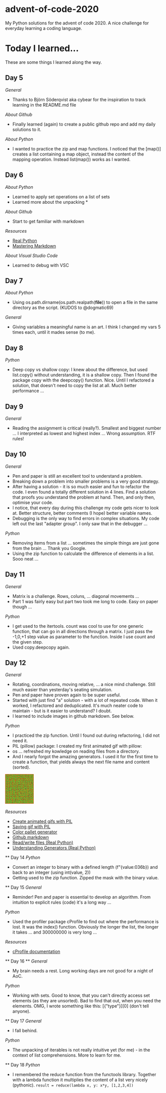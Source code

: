 # advent-of-code-2020
My Python solutions for the advent of code 2020.
A nice challenge for everyday learning a coding language.
# Today I learned...
These are some things I learned along the way.
## Day 5
_General_
* Thanks to Björn Söderqvist aka cybear for the inspiration to track learning in the README.md file

_About Github_
* Finally learned (again) to create a public github repo and add my daily solutions to it.

_About Python_
* I wanted to practice the zip and map functions. I noticed that the [map()] creates a list containing a map object, instead the content of the mapping operation. Instead list(map()) works as I wanted. 

## Day 6
_About Python_
* Learned to apply set operations on a list of sets
* Learned more about the unpacking \*

_About Github_
* Start to get familiar with markdown

_Resources_
* [Real Python](https://realpython.com/python-sets/#operating-on-a-set)
* [Mastering Markdown](https://guides.github.com/features/mastering-markdown/)

_About Visual Studio Code_
* Learned to debug with VSC

## Day 7
_About Python_
* Using os.path.dirname(os.path.realpath(__file__)) to open a file in the same directory as the script. (KUDOS to @dogmatic69)

_General_
* Giving variables a meaningful name is an art. I think I changed my vars 5 times each, until it mades sense (to me).

## Day 8
_Python_
* Deep copy vs shallow copy: I knew about the difference, but used list.copy() without understanding, it is a shallow copy. Then I found the package copy with the deepcopy() function. Nice. Until I refactored a solution, that doesn't need to copy the list at all. Much better performance ...

## Day 9
_General_
* Reading the assignment is critical (really?). Smallest and biggest number ... I interpreted as lowest and highest index ... Wrong assumption. RTF rules!

## Day 10
_General_
* Pen and paper is still an excellent tool to understand a problem.
* Breaking down a problem into smaller problems is a very good strategy.
* After having a solution - it is so much easier and fun to refactor the code. I even found a totally different solution in 4 lines. Find a solution that proofs you understand the problem at hand. Then, and only then, optimise your code.
* I notice, that every day during this challenge my code gets nicer to look at. Better structure, better comments (I hope) better variable names.
* Debugging is the only way to find errors in complex situations. My code left out the last "adapter group". I only saw that in the debugger ...

_Python_
* Removing items from a list ... sometimes the simple things are just gone from the brain ... Thank you Google.
* Using the zip function to calculate the difference of elements in a list. Sooo neat ...

## Day 11
_General_
* Matrix is a challenge. Rows, coluns, ... diagonal movements ...
* Part 1 was fairly easy but part two took me long to code. Easy on paper though ...

_Python_
* I get used to the itertools. count was cool to use for one generic function, that can go in all directions through a matrix. I just pass the -1,0,+1 step value as parameter to the function. Inside I use count and the given step. 
* Used copy.deepcopy again. 

## Day 12
_General_
* Rotating, coordinations, moving relative, ... a nice mind challenge. Still much easier than yesterday's seating simulation.
* Pen and paper have proven again to be super useful.
* Started with just find "a" solution - with a lot of repeated code. When it worked, I refactored and deduplicated. It's much neater code to maintain - but is it easier to understand? I doubt.
* I learned to include images in github markdown. See below.

_Python_
* I practiced the zip function. Until I found out during refactoring, I did not need it.
* PIL (pillow) package: I created my first animated gif with pillow:
* os ... refreshed my kowledge on reading files from a directory.
* And I nearly forgot the amazing generators. I used it for the first time to create a function, that yields always the next file name and content (sorted).

![Day 11 simulation](https://github.com/opitt/advent-of-code-2020/blob/main/day11/sim_data/sim_82.gif)

_Resources_
* [Create animated gifs with PIL](https://note.nkmk.me/en/python-pillow-gif/)
* [Saving gif with PIL](https://pillow.readthedocs.io/en/latest/handbook/image-file-formats.html#saving)
* [Color pallet generator](https://coolors.co/0e4749-95c623-e55812)
* [Github markdown](https://guides.github.com/features/mastering-markdown/)
* [Read/write files (Real Python)](https://realpython.com/read-write-files-python/#iterating-over-each-line-in-the-file)
* [Understanding Generators (Real Python)](https://realpython.com/lessons/understanding-generators/)

** Day 14 
_Python_
* Convert an integer to binary with a defined length (f"{value:036b}) and back to an integer (using int(value, 2))
* Getting used to the zip function. Zipped the mask with the binary value.

** Day 15
_General_
* Reminder! Pen and paper is essential to develop an algorithm. From intuition to explicit rules (code) it's a long way ...

_Python_
* Used the profiler package cProfile to find out where the performance is lost. It was the index() function. Obviously the longer the list, the longer it takes ... and 300000000 is very long ...

_Resources_
* [cProfile documentation](https://docs.python.org/3/library/profile.html)

** Day 16 **
_General_
* My brain needs a rest. Long working days are not good for a night of AoC.

_Python_
* Working with sets. Good to know, that you can't directly access set elements (as they are unsorted). Bad to find that out, when you need the elements. OMG, I wrote something like this: [{"type"}][0] (don't tell anyone).

** Day 17
_General_
* I fall behind. 

_Python_
* The unpacking of iterables is not really intuitive yet (for me) - in the context of list comprehensions. More to learn for me.

** Day 18 
_Python_
* I remembered the reduce function from the functools library. Together with a lambda function it multiplies the content of a list very nicely (pythonic). 
```result = reduce(lambda x, y: x*y, [1,2,3,4])```
